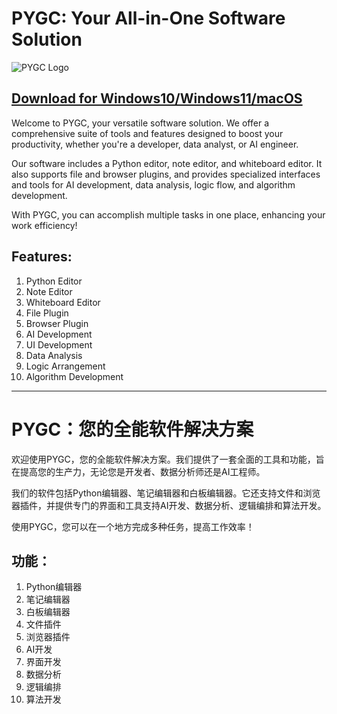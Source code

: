 # PYGC: Your All-in-One Software Solution

![PYGC Logo](https://github.com/pygc/pygc/blob/main/doc//logo-icon.png)

## [Download for Windows10/Windows11/macOS](https://github.com/pygc/pygc/releases)

Welcome to PYGC, your versatile software solution. We offer a comprehensive suite of tools and features designed to boost your productivity, whether you're a developer, data analyst, or AI engineer. 

Our software includes a Python editor, note editor, and whiteboard editor. It also supports file and browser plugins, and provides specialized interfaces and tools for AI development, data analysis, logic flow, and algorithm development. 

With PYGC, you can accomplish multiple tasks in one place, enhancing your work efficiency!

## Features:
1. Python Editor
2. Note Editor
3. Whiteboard Editor
4. File Plugin
5. Browser Plugin
6. AI Development
7. UI Development
8. Data Analysis
9. Logic Arrangement
10. Algorithm Development

---

# PYGC：您的全能软件解决方案

欢迎使用PYGC，您的全能软件解决方案。我们提供了一套全面的工具和功能，旨在提高您的生产力，无论您是开发者、数据分析师还是AI工程师。

我们的软件包括Python编辑器、笔记编辑器和白板编辑器。它还支持文件和浏览器插件，并提供专门的界面和工具支持AI开发、数据分析、逻辑编排和算法开发。

使用PYGC，您可以在一个地方完成多种任务，提高工作效率！

## 功能：
1. Python编辑器
2. 笔记编辑器
3. 白板编辑器
4. 文件插件
5. 浏览器插件
6. AI开发
7. 界面开发
8. 数据分析
9. 逻辑编排
10. 算法开发